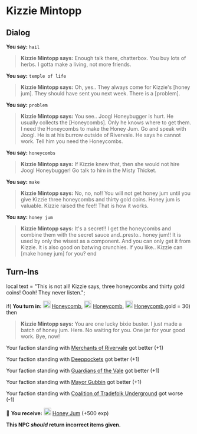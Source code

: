 # Kizzie Mintopp








## Dialog

**You say:** `hail`



>**Kizzie Mintopp says:** Enough talk there, chatterbox.  You buy lots of herbs.  I gotta make a living, not more friends.

**You say:** `temple of life`



>**Kizzie Mintopp says:** Oh, yes.. They always come for Kizzie's [honey jum]. They should have sent you next week. There is a [problem].

**You say:** `problem`



>**Kizzie Mintopp says:** You see.. Joogl Honeybugger is hurt. He usually collects the [Honeycombs]. Only he knows where to get them. I need the Honeycombs to make the Honey Jum. Go and speak with Joogl. He is at his burrow outside of Rivervale. He says he cannot work. Tell him you need the Honeycombs.

**You say:** `honeycombs`



>**Kizzie Mintopp says:** If Kizzie knew that, then she would not hire Joogl Honeybugger!  Go talk to him in the Misty Thicket.

**You say:** `make`



>**Kizzie Mintopp says:** No, no, no!!  You will not get honey jum until you give Kizzie three honeycombs and thirty gold coins.  Honey jum is valuable.  Kizzie raised the fee!!  That is how it works.

**You say:** `honey jum`



>**Kizzie Mintopp says:** It's a secret!!  I get the honeycombs and combine them with the secret sauce and..presto.. honey jum!!  It is used by only the wisest as a component.  And you can only get it from Kizzie.  It is also good on batwing crunchies.  If you like.. Kizzie can [make honey jum] for you?
end

## Turn-Ins



local text = "This is not all! Kizzie says, three honeycombs and thirty gold coins! Oooh! They never listen.";


if( **You turn in:** <img style="background:url(/static/icons/blank_slot.gif);width:20px;height:20px;" src="/static/icons/item_1069.png" alt="" /> <a
                                href="/item/13953" data-url="13953" class="tooltip-link link">Honeycomb</a>, <img style="background:url(/static/icons/blank_slot.gif);width:20px;height:20px;" src="/static/icons/item_1069.png" alt="" /> <a
                                href="/item/13953" data-url="13953" class="tooltip-link link">Honeycomb</a>, <img style="background:url(/static/icons/blank_slot.gif);width:20px;height:20px;" src="/static/icons/item_1069.png" alt="" /> <a
                                href="/item/13953" data-url="13953" class="tooltip-link link">Honeycomb</a>,gold = 30) then


>**Kizzie Mintopp says:** You are one lucky bixie buster. I just made a batch of honey jum. Here. No waiting for you.  One jar for your good work. Bye, now!


Your faction standing with [Merchants of Rivervale](/faction/292) got better (<span class='text-success'>+1</span>)


Your faction standing with [Deeppockets](/faction/241) got better (<span class='text-success'>+1</span>)


Your faction standing with [Guardians of the Vale](/faction/263) got better (<span class='text-success'>+1</span>)


Your faction standing with [Mayor Gubbin](/faction/286) got better (<span class='text-success'>+1</span>)


Your faction standing with [Coalition of Tradefolk Underground](/faction/336) got worse (<span class='text-danger'>-1</span>)


 &#127873; **You receive:**  <img style="background:url(/static/icons/blank_slot.gif);width:20px;height:20px;" src="/static/icons/item_688.png" alt="" /> <a
                                href="/item/13952" data-url="13952" class="tooltip-link link">Honey Jum</a> (+500 exp)

 

**This NPC *should* return incorrect items given.**


